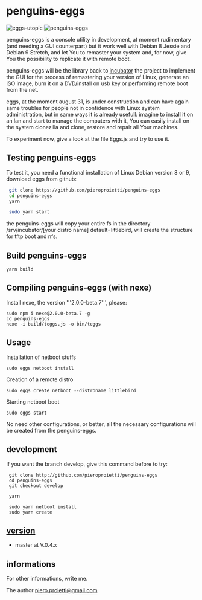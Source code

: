# penguins-eggs
![eggs-utopic](https://github.com/pieroproietti/eggs-utopic/blob/master/eggs-utopic/opt/eggs/eggs.png?raw=true)
![penguins-eggs](https://github.com/pieroproietti/penguins-eggs/blob/master/src/assets/eggs.png?raw=true)

penguins-eggs is a console utility in development, at moment rudimentary (and needing a GUI counterpart) but it work well with Debian 8 Jessie and Debian 9 Stretch, and let You to remaster your system and, for now, give You the possibility to replicate it with remote boot.

penguins-eggs will be the library back  to [incubator](http://github.com/pieroproietti/incubator) the project to implement the GUI for the process of remastering your version of Linux, generate an ISO image, burn it on a DVD/install on usb key or performing remote boot from the net.

eggs, at the moment august 31, is under construction and can have again same troubles for people not in confidence with Linux system administration, but in same ways it is already usefull: imagine to install it on an lan and start to manage the computers with it, You can easily install on the system clonezilla and clone, restore and repair all Your machines.

To experiment now, give a look at the file Eggs.js and try to use it.

## Testing penguins-eggs

To test it, you need a functional installation of Linux Debian version 8 or 9, download eggs from github:
``` bash
 git clone https://github.com/pieroproietti/penguins-eggs
 cd penguins-eggs
 yarn
```

``` bash
 sudo yarn start
```
the penguins-eggs will copy your entire fs in the directory /srv/incubator/[your distro name]
 default=littlebird, will create the structure for tftp boot and nfs.

## Build penguins-eggs
```
yarn build
```

## Compiling penguins-eggs (with nexe)

Install nexe, the version '''2.0.0-beta.7''', please:
```
sudo npm i nexe@2.0.0-beta.7 -g
cd penguins-eggs
nexe -i build/teggs.js -o bin/teggs
```

## Usage
Installation of netboot stuffs
```
sudo eggs netboot install
```
Creation of a remote distro
```
sudo eggs create netboot --distroname littlebird
```
Starting netboot boot

```
sudo eggs start
```

No need other configurations, or better, all the necessary configurations will be created from the penguins-eggs.

## development
If you want the branch develop, give this command before to try:
```
 git clone http://github.com/pieroproietti/penguins-eggs
 cd penguins-eggs
 git checkout develop

 yarn

 sudo yarn netboot install
 sudo yarn create
```
## [version](src/lib/README.md)
* master at V.0.4.x

## informations
For other informations, write me.

The author
piero.proietti@gmail.com
